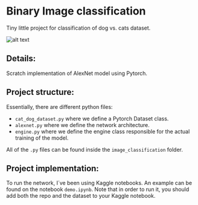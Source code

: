 # Binary Image classification
Tiny little project for classification of dog vs. cats dataset.

![alt text](https://github.com/juanprida/image-classification/blob/main/woof_meow.jpg?raw=true)

## Details:
Scratch implementation of AlexNet model using Pytorch.

## Project structure:
Essentially, there are different python files:
- `cat_dog_dataset.py` where we define a Pytorch Dataset class.
- `alexnet.py` where we define the network architecture.
- `engine.py` where we define the engine class responsible for the actual training of the model.

All of the `.py` files can be found inside the `image_classification` folder.

## Project implementation:
To run the network, I´ve been using Kaggle notebooks. An example can be found on the notebook `demo.ipynb`.
Note that in order to run it, you should add both the repo and the dataset to your Kaggle notebook.
